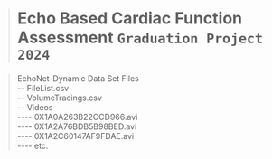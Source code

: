 > # Echo Based Cardiac Function Assessment `Graduation Project 2024`

> EchoNet-Dynamic Data Set Files <br>
    -- FileList.csv <br>
    -- VolumeTracings.csv <br>
    -- Videos <br>
    ---- 0X1A0A263B22CCD966.avi <br>
    ---- 0X1A2A76BDB5B98BED.avi <br>
    ---- 0X1A2C60147AF9FDAE.avi <br>
    ---- etc.
